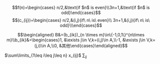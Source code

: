 $$f(n)=\begin{cases} n/2,&\text{if $n$ is even}\\3n+1,&\text{if $n$ is odd}\end{cases}$$
$$(c_{ij})=\begin{cases} n/2,&(i,j){if\ n\ is\ even}\\ 3n+1,&(i,j){if\ n\ is\ odd}\\\end{cases}$$

$$\begin{aligned} B&=(b_{ik})_{n \times m}\in\{-1,0,1\}^{n\times m}\\b_{ik}&=\begin{cases}1, &\exists j\in V,k=(i,j)\in A,\\-1, &\exists j\in V,k=(j,i)\in A,\\0, &其他\end{cases}\end{aligned}$$

$\sum\limits_{1\leq i\leq j\leq n} x_{ij}$
$\sum_{ij}$